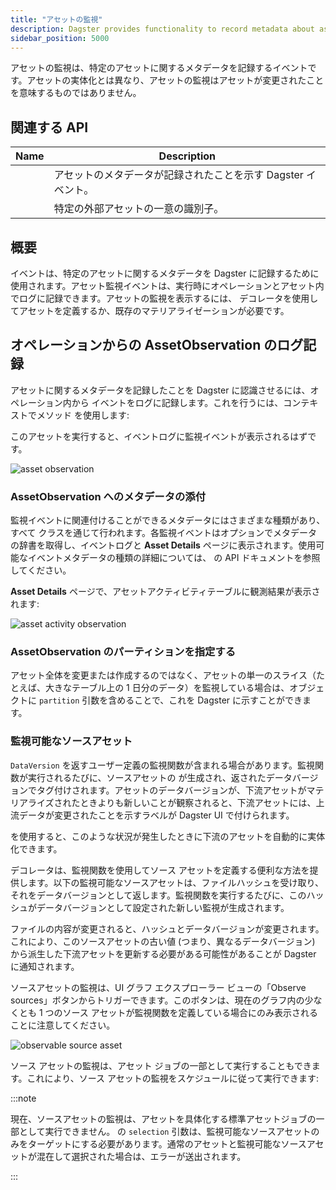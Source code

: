 ```yaml
---
title: "アセットの監視"
description: Dagster provides functionality to record metadata about assets.
sidebar_position: 5000
---
```


アセットの監視は、特定のアセットに関するメタデータを記録するイベントです。アセットの実体化とは異なり、アセットの監視はアセットが変更されたことを意味するものではありません。

## 関連する API

| Name                                   | Description  |
| -------------------------------------- | ----------------------------------------- |
| <PyObject section="assets" module="dagster" object="AssetObservation" /> | アセットのメタデータが記録されたことを示す Dagster イベント。 |
| <PyObject section="assets" module="dagster" object="AssetKey" />         | 特定の外部アセットの一意の識別子。                 |

## 概要

<PyObject section="assets" module="dagster" object="AssetObservation" /> イベントは、特定のアセットに関するメタデータを Dagster に記録するために使用されます。アセット監視イベントは、実行時にオペレーションとアセット内でログに記録できます。アセットの監視を表示するには、<PyObject section="assets" module="dagster" object="asset" decorator /> デコレータを使用してアセットを定義するか、既存のマテリアライゼーションが必要です。

## オペレーションからの AssetObservation のログ記録

アセットに関するメタデータを記録したことを Dagster に認識させるには、オペレーション内から <PyObject section="assets" module="dagster" object="AssetObservation" /> イベントをログに記録します。これを行うには、コンテキストでメソッド <PyObject section="execution" module="dagster" object="OpExecutionContext.log_event" /> を使用します:

<CodeExample path="docs_snippets/docs_snippets/concepts/assets/observations.py" startAfter="start_observation_asset_marker_0" endBefore="end_observation_asset_marker_0" />

このアセットを実行すると、イベントログに監視イベントが表示されるはずです。

![asset observation](/images/guides/build/assets/asset-observations/observation.png)

### AssetObservation へのメタデータの添付

監視イベントに関連付けることができるメタデータにはさまざまな種類があり、すべて <PyObject section="metadata" module="dagster" object="MetadataValue" /> クラスを通じて行われます。各監視イベントはオプションでメタデータの辞書を取得し、イベントログと **Asset Details** ページに表示されます。使用可能なイベントメタデータの種類の詳細については、<PyObject section="metadata" module="dagster" object="MetadataValue" /> の API ドキュメントを参照してください。

<CodeExample path="docs_snippets/docs_snippets/concepts/assets/observations.py" startAfter="start_observation_asset_marker_2" endBefore="end_observation_asset_marker_2" />

**Asset Details** ページで、アセットアクティビティテーブルに観測結果が表示されます:

![asset activity observation](/images/guides/build/assets/asset-observations/asset-activity-observation.png)

### AssetObservation のパーティションを指定する

アセット全体を変更または作成するのではなく、アセットの単一のスライス（たとえば、大きなテーブル上の 1 日分のデータ）を監視している場合は、オブジェクトに `partition` 引数を含めることで、これを Dagster に示すことができます。

<CodeExample path="docs_snippets/docs_snippets/concepts/assets/observations.py" startAfter="start_partitioned_asset_observation" endBefore="end_partitioned_asset_observation" />

### 監視可能なソースアセット

<PyObject section="assets" module="dagster" object="SourceAsset" /> `DataVersion` を返すユーザー定義の監視関数が含まれる場合があります。監視関数が実行されるたびに、ソースアセットの <PyObject section="assets" module="dagster" object="AssetObservation" /> が生成され、返されたデータバージョンでタグ付けされます。アセットのデータバージョンが、下流アセットがマテリアライズされたときよりも新しいことが観察されると、下流アセットには、上流データが変更されたことを示すラベルが Dagster UI で付けられます。

<PyObject section="assets" module="dagster" object="AutomationCondition" pluralize /> を使用すると、このような状況が発生したときに下流のアセットを自動的に実体化できます。

<PyObject section="assets" module="dagster" object="observable_source_asset" /> デコレータは、監視関数を使用してソース アセットを定義する便利な方法を提供します。以下の監視可能なソースアセットは、ファイルハッシュを受け取り、それをデータバージョンとして返します。監視関数を実行するたびに、このハッシュがデータバージョンとして設定された新しい監視が生成されます。

<CodeExample path="docs_snippets/docs_snippets/concepts/assets/observable_source_assets.py" startAfter="start_plain" endBefore="end_plain" />

ファイルの内容が変更されると、ハッシュとデータバージョンが変更されます。これにより、このソースアセットの古い値 (つまり、異なるデータバージョン) から派生した下流アセットを更新する必要がある可能性があることが Dagster に通知されます。

ソースアセットの監視は、UI グラフ エクスプローラー ビューの「Observe sources」ボタンからトリガーできます。このボタンは、現在のグラフ内の少なくとも 1 つのソース アセットが監視関数を定義している場合にのみ表示されることに注意してください。

![observable source asset](/images/guides/build/assets/asset-observations/observe-sources.png)

ソース アセットの監視は、アセット ジョブの一部として実行することもできます。これにより、ソース アセットの監視をスケジュールに従って実行できます:

<CodeExample path="docs_snippets/docs_snippets/concepts/assets/observable_source_assets.py" startAfter="start_schedule" endBefore="end_schedule" />

:::note

現在、ソースアセットの監視は、アセットを具体化する標準アセットジョブの一部として実行できません。<PyObject section="assets" module="dagster" object="define_asset_job" /> の `​​selection` 引数は、監視可能なソースアセットのみをターゲットにする必要があります。通常のアセットと監視可能なソースアセットが混在して選択された場合は、エラーが送出されます。

:::
